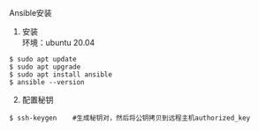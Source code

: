 Ansible安装  
1. 安装  
环境：ubuntu 20.04  
```
$ sudo apt update
$ sudo apt upgrade
$ sudo apt install ansible
$ ansible --version
```
2. 配置秘钥
```
$ ssh-keygen    #生成秘钥对，然后将公钥拷贝到远程主机authorized_key
```
